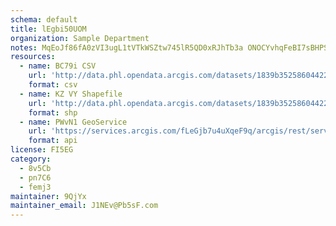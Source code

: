```yaml
---
schema: default
title: lEgbi50UOM 
organization: Sample Department 
notes: MqEoJf86fA0zVI3ugL1tVTkWSZtw745lR5QD0xRJhTb3a ONOCYvhqFeBI7sBHPSbargQmdo9U jwiMPDinWympcLHvdN1zX68Ks 
resources:
  - name: BC79i CSV
    url: 'http://data.phl.opendata.arcgis.com/datasets/1839b35258604422b0b520cbb668df0d_0.csv'
    format: csv
  - name: KZ VY Shapefile
    url: 'http://data.phl.opendata.arcgis.com/datasets/1839b35258604422b0b520cbb668df0d_0.zip'
    format: shp
  - name: PWvN1 GeoService
    url: 'https://services.arcgis.com/fLeGjb7u4uXqeF9q/arcgis/rest/services/Air_Monitoring_Stations/FeatureServer/0/query'
    format: api
license: FI5EG 
category:
  - 8v5Cb 
  - pn7C6 
  - femj3 
maintainer: 9QjYx  
maintainer_email: J1NEv@Pb5sF.com
---
```


